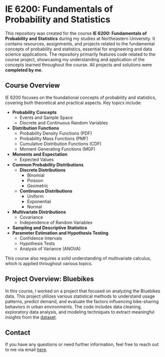  # IE 6200: Fundamentals of Probability and Statistics

This repository was created for the course **IE 6200: Fundamentals of Probability and Statistics** during my studies at Northeastern University. It contains resources, assignments, and projects related to the fundamental concepts of probability and statistics, essential for engineering and data science applications. The repository primarily features code related to the course project, showcasing my understanding and application of the concepts learned throughout the course. All projects and solutions were **completed by me**.

## Course Overview

IE 6200 focuses on the foundational concepts of probability and statistics, covering both theoretical and practical aspects. Key topics include:

- **Probability Concepts**
  - Events and Sample Space
  - Discrete and Continuous Random Variables
- **Distribution Functions**
  - Probability Density Functions (PDF)
  - Probability Mass Functions (PMF)
  - Cumulative Distribution Functions (CDF)
  - Moment Generating Functions (MGF)
- **Moments and Expectation**
  - Expected Values
- **Common Probability Distributions**
  - **Discrete Distributions**
    - Binomial
    - Poisson
    - Geometric
  - **Continuous Distributions**
    - Uniform
    - Exponential
    - Normal
- **Multivariate Distributions**
  - Covariance
  - Independence of Random Variables
- **Sampling and Descriptive Statistics**
- **Parameter Estimation and Hypothesis Testing**
  - Confidence Intervals
  - Hypothesis Tests
  - Analysis of Variance (ANOVA)

This course also requires a solid understanding of multivariate calculus, which is applied throughout various topics.

## Project Overview: Bluebikes
In this course, I worked on a project that focused on analyzing the Bluebikes data. This project utilizes various statistical methods to understand usage patterns, predict demand, and evaluate the factors influencing bike-sharing behaviors in urban environments. The code includes data cleaning, exploratory data analysis, and modeling techniques to extract meaningful insights from the [dataset](https://bluebikes.com/system-data).

## Contact

If you have any questions or need further information, feel free to reach out to me via email [here](mailto:natdave545@gmail.com).
